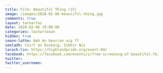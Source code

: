 ```yaml
---
title: Film: Beautiful Thing (15)
image: /images/2020-02-06-beautiful-thing.jpg
comments: true
layout: tachartas
date: 2020-02-06 19:00:00
categories: tachartasan
hidden: true
ceann-latha: 6mh An Gearran aig 7f
seoladh: Cùirt an Easbaig, Inbhir Nis
larach-lin: https://highlandpride.org/event-04/
facebook: https://facebook.com/events/s/free-screening-of-beautiful-th/672853069920350/
twitter:
twitter_username:
---
```


<!--more-->
